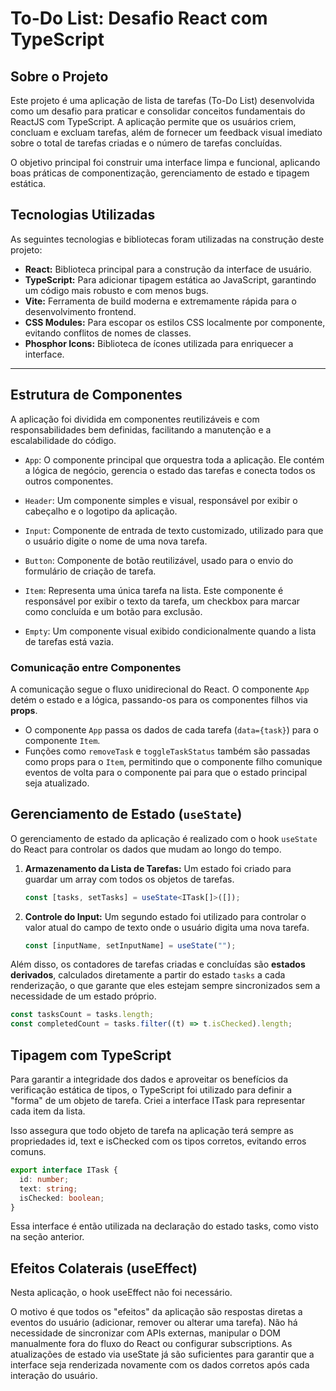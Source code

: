 # To-Do List: Desafio React com TypeScript

## Sobre o Projeto

Este projeto é uma aplicação de lista de tarefas (To-Do List) desenvolvida como um desafio para praticar e consolidar conceitos fundamentais do ReactJS com TypeScript. A aplicação permite que os usuários criem, concluam e excluam tarefas, além de fornecer um feedback visual imediato sobre o total de tarefas criadas e o número de tarefas concluídas.

O objetivo principal foi construir uma interface limpa e funcional, aplicando boas práticas de componentização, gerenciamento de estado e tipagem estática.

## Tecnologias Utilizadas

As seguintes tecnologias e bibliotecas foram utilizadas na construção deste projeto:

- **React:** Biblioteca principal para a construção da interface de usuário.
- **TypeScript:** Para adicionar tipagem estática ao JavaScript, garantindo um código mais robusto e com menos bugs.
- **Vite:** Ferramenta de build moderna e extremamente rápida para o desenvolvimento frontend.
- **CSS Modules:** Para escopar os estilos CSS localmente por componente, evitando conflitos de nomes de classes.
- **Phosphor Icons:** Biblioteca de ícones utilizada para enriquecer a interface.

---

## Estrutura de Componentes

A aplicação foi dividida em componentes reutilizáveis e com responsabilidades bem definidas, facilitando a manutenção e a escalabilidade do código.

- `App`: O componente principal que orquestra toda a aplicação. Ele contém a lógica de negócio, gerencia o estado das tarefas e conecta todos os outros componentes.

- `Header`: Um componente simples e visual, responsável por exibir o cabeçalho e o logotipo da aplicação.

- `Input`: Componente de entrada de texto customizado, utilizado para que o usuário digite o nome de uma nova tarefa.

- `Button`: Componente de botão reutilizável, usado para o envio do formulário de criação de tarefa.

- `Item`: Representa uma única tarefa na lista. Este componente é responsável por exibir o texto da tarefa, um checkbox para marcar como concluída e um botão para exclusão.

- `Empty`: Um componente visual exibido condicionalmente quando a lista de tarefas está vazia.

### Comunicação entre Componentes

A comunicação segue o fluxo unidirecional do React. O componente `App` detém o estado e a lógica, passando-os para os componentes filhos via **props**.

- O componente `App` passa os dados de cada tarefa (`data={task}`) para o componente `Item`.
- Funções como `removeTask` e `toggleTaskStatus` também são passadas como props para o `Item`, permitindo que o componente filho comunique eventos de volta para o componente pai para que o estado principal seja atualizado.

## Gerenciamento de Estado (`useState`)

O gerenciamento de estado da aplicação é realizado com o hook `useState` do React para controlar os dados que mudam ao longo do tempo.

1.  **Armazenamento da Lista de Tarefas:** Um estado foi criado para guardar um array com todos os objetos de tarefas.

    ```typescript
    const [tasks, setTasks] = useState<ITask[]>([]);
    ```

2.  **Controle do Input:** Um segundo estado foi utilizado para controlar o valor atual do campo de texto onde o usuário digita uma nova tarefa.

    ```typescript
    const [inputName, setInputName] = useState("");
    ```

Além disso, os contadores de tarefas criadas e concluídas são **estados derivados**, calculados diretamente a partir do estado `tasks` a cada renderização, o que garante que eles estejam sempre sincronizados sem a necessidade de um estado próprio.

```typescript
const tasksCount = tasks.length;
const completedCount = tasks.filter((t) => t.isChecked).length;
```

## Tipagem com TypeScript

Para garantir a integridade dos dados e aproveitar os benefícios da verificação estática de tipos, o TypeScript foi utilizado para definir a "forma" de um objeto de tarefa. Criei a interface ITask para representar cada item da lista.

Isso assegura que todo objeto de tarefa na aplicação terá sempre as propriedades id, text e isChecked com os tipos corretos, evitando erros comuns.


```TypeScript
export interface ITask {
  id: number;
  text: string;
  isChecked: boolean;
}
```
Essa interface é então utilizada na declaração do estado tasks, como visto na seção anterior.

## Efeitos Colaterais (useEffect)

Nesta aplicação, o hook useEffect não foi necessário.

O motivo é que todos os "efeitos" da aplicação são respostas diretas a eventos do usuário (adicionar, remover ou alterar uma tarefa). Não há necessidade de sincronizar com APIs externas, manipular o DOM manualmente fora do fluxo do React ou configurar subscriptions. As atualizações de estado via useState já são suficientes para garantir que a interface seja renderizada novamente com os dados corretos após cada interação do usuário.
